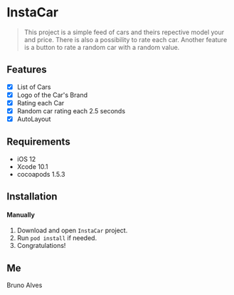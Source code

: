 # InstaCar
> This project is a simple feed of cars and theirs repective model your and price. 
There is also a possibility to rate each car.
Another feature is a button to rate a random car with a random value.

## Features

- [x] List of Cars
- [x] Logo of the Car's Brand
- [x] Rating each Car
- [x] Random car rating each 2.5 seconds
- [x] AutoLayout

## Requirements

- iOS 12
- Xcode 10.1
- cocoapods 1.5.3

## Installation
#### Manually
1. Download and open ```InstaCar``` project.  
3. Run ```pod install``` if needed.
2. Congratulations!  

## Me
Bruno Alves 
